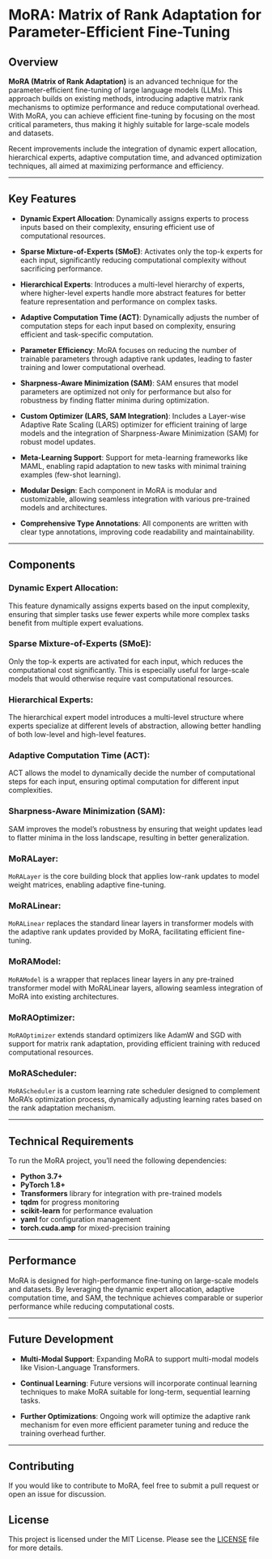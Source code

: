 # **MoRA: Matrix of Rank Adaptation for Parameter-Efficient Fine-Tuning**

## **Overview**

**MoRA (Matrix of Rank Adaptation)** is an advanced technique for the parameter-efficient fine-tuning of large language models (LLMs). This approach builds on existing methods, introducing adaptive matrix rank mechanisms to optimize performance and reduce computational overhead. With MoRA, you can achieve efficient fine-tuning by focusing on the most critical parameters, thus making it highly suitable for large-scale models and datasets.

Recent improvements include the integration of dynamic expert allocation, hierarchical experts, adaptive computation time, and advanced optimization techniques, all aimed at maximizing performance and efficiency.

---

## **Key Features**

- **Dynamic Expert Allocation**: Dynamically assigns experts to process inputs based on their complexity, ensuring efficient use of computational resources.
  
- **Sparse Mixture-of-Experts (SMoE)**: Activates only the top-k experts for each input, significantly reducing computational complexity without sacrificing performance.
  
- **Hierarchical Experts**: Introduces a multi-level hierarchy of experts, where higher-level experts handle more abstract features for better feature representation and performance on complex tasks.

- **Adaptive Computation Time (ACT)**: Dynamically adjusts the number of computation steps for each input based on complexity, ensuring efficient and task-specific computation.

- **Parameter Efficiency**: MoRA focuses on reducing the number of trainable parameters through adaptive rank updates, leading to faster training and lower computational overhead.

- **Sharpness-Aware Minimization (SAM)**: SAM ensures that model parameters are optimized not only for performance but also for robustness by finding flatter minima during optimization.

- **Custom Optimizer (LARS, SAM Integration)**: Includes a Layer-wise Adaptive Rate Scaling (LARS) optimizer for efficient training of large models and the integration of Sharpness-Aware Minimization (SAM) for robust model updates.

- **Meta-Learning Support**: Support for meta-learning frameworks like MAML, enabling rapid adaptation to new tasks with minimal training examples (few-shot learning).

- **Modular Design**: Each component in MoRA is modular and customizable, allowing seamless integration with various pre-trained models and architectures.

- **Comprehensive Type Annotations**: All components are written with clear type annotations, improving code readability and maintainability.

---

## **Components**

### **Dynamic Expert Allocation**:
This feature dynamically assigns experts based on the input complexity, ensuring that simpler tasks use fewer experts while more complex tasks benefit from multiple expert evaluations.

### **Sparse Mixture-of-Experts (SMoE)**:
Only the top-k experts are activated for each input, which reduces the computational cost significantly. This is especially useful for large-scale models that would otherwise require vast computational resources.

### **Hierarchical Experts**:
The hierarchical expert model introduces a multi-level structure where experts specialize at different levels of abstraction, allowing better handling of both low-level and high-level features.

### **Adaptive Computation Time (ACT)**:
ACT allows the model to dynamically decide the number of computational steps for each input, ensuring optimal computation for different input complexities.

### **Sharpness-Aware Minimization (SAM)**:
SAM improves the model’s robustness by ensuring that weight updates lead to flatter minima in the loss landscape, resulting in better generalization.

### **MoRALayer**:
`MoRALayer` is the core building block that applies low-rank updates to model weight matrices, enabling adaptive fine-tuning.

### **MoRALinear**:
`MoRALinear` replaces the standard linear layers in transformer models with the adaptive rank updates provided by MoRA, facilitating efficient fine-tuning.

### **MoRAModel**:
`MoRAModel` is a wrapper that replaces linear layers in any pre-trained transformer model with MoRALinear layers, allowing seamless integration of MoRA into existing architectures.

### **MoRAOptimizer**:
`MoRAOptimizer` extends standard optimizers like AdamW and SGD with support for matrix rank adaptation, providing efficient training with reduced computational resources.

### **MoRAScheduler**:
`MoRAScheduler` is a custom learning rate scheduler designed to complement MoRA’s optimization process, dynamically adjusting learning rates based on the rank adaptation mechanism.

---

## **Technical Requirements**

To run the MoRA project, you’ll need the following dependencies:

- **Python 3.7+**
- **PyTorch 1.8+**
- **Transformers** library for integration with pre-trained models
- **tqdm** for progress monitoring
- **scikit-learn** for performance evaluation
- **yaml** for configuration management
- **torch.cuda.amp** for mixed-precision training

---

## **Performance**

MoRA is designed for high-performance fine-tuning on large-scale models and datasets. By leveraging the dynamic expert allocation, adaptive computation time, and SAM, the technique achieves comparable or superior performance while reducing computational costs.

---

## **Future Development**

- **Multi-Modal Support**: Expanding MoRA to support multi-modal models like Vision-Language Transformers.
  
- **Continual Learning**: Future versions will incorporate continual learning techniques to make MoRA suitable for long-term, sequential learning tasks.

- **Further Optimizations**: Ongoing work will optimize the adaptive rank mechanism for even more efficient parameter tuning and reduce the training overhead further.

---

## **Contributing**

 If you would like to contribute to MoRA, feel free to submit a pull request or open an issue for discussion.



## **License**

This project is licensed under the MIT License. Please see the [LICENSE](LICENSE) file for more details.
